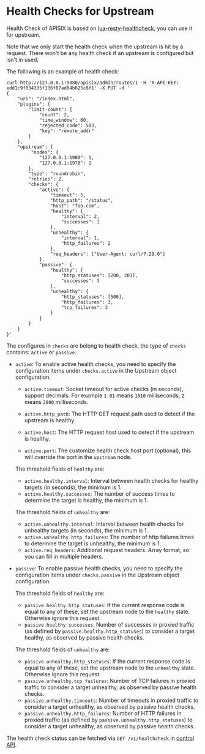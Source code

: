 <!--
#
# Licensed to the Apache Software Foundation (ASF) under one or more
# contributor license agreements.  See the NOTICE file distributed with
# this work for additional information regarding copyright ownership.
# The ASF licenses this file to You under the Apache License, Version 2.0
# (the "License"); you may not use this file except in compliance with
# the License.  You may obtain a copy of the License at
#
#     http://www.apache.org/licenses/LICENSE-2.0
#
# Unless required by applicable law or agreed to in writing, software
# distributed under the License is distributed on an "AS IS" BASIS,
# WITHOUT WARRANTIES OR CONDITIONS OF ANY KIND, either express or implied.
# See the License for the specific language governing permissions and
# limitations under the License.
#
-->

# Health Checks for Upstream

Health Check of APISIX is based on [lua-resty-healthcheck](https://github.com/Kong/lua-resty-healthcheck),
you can use it for upstream.

Note that we only start the health check when the upstream is hit by a request.
There won't be any health check if an upstream is configured but isn't in used.

The following is an example of health check:

```shell
curl http://127.0.0.1:9080/apisix/admin/routes/1 -H 'X-API-KEY: edd1c9f034335f136f87ad84b625c8f1' -X PUT -d '
{
    "uri": "/index.html",
    "plugins": {
        "limit-count": {
            "count": 2,
            "time_window": 60,
            "rejected_code": 503,
            "key": "remote_addr"
        }
    },
    "upstream": {
         "nodes": {
            "127.0.0.1:1980": 1,
            "127.0.0.1:1970": 1
        },
        "type": "roundrobin",
        "retries": 2,
        "checks": {
            "active": {
                "timeout": 5,
                "http_path": "/status",
                "host": "foo.com",
                "healthy": {
                    "interval": 2,
                    "successes": 1
                },
                "unhealthy": {
                    "interval": 1,
                    "http_failures": 2
                },
                "req_headers": ["User-Agent: curl/7.29.0"]
            },
            "passive": {
                "healthy": {
                    "http_statuses": [200, 201],
                    "successes": 3
                },
                "unhealthy": {
                    "http_statuses": [500],
                    "http_failures": 3,
                    "tcp_failures": 3
                }
            }
        }
    }
}'
```

The configures in `checks` are belong to health check, the type of `checks`
contains: `active` or `passive`.

* `active`: To enable active health checks, you need to specify the configuration items under `checks.active` in the Upstream object configuration.

  * `active.timeout`: Socket timeout for active checks (in seconds), support decimals. For example `1.01` means `1010` milliseconds, `2` means `2000` milliseconds.

  * `active.http_path`: The HTTP GET request path used to detect if the upstream is healthy.
  * `active.host`: The HTTP request host used to detect if the upstream is healthy.
  * `active.port`: The customize health check host port (optional), this will override the port in the `upstream` node.

  The threshold fields of `healthy` are:
  * `active.healthy.interval`: Interval between health checks for healthy targets (in seconds), the minimum is 1.
  * `active.healthy.successes`: The number of success times to determine the target is healthy, the minimum is 1.

  The threshold fields of  `unhealthy` are:
  * `active.unhealthy.interval`: Interval between health checks for unhealthy targets (in seconds), the minimum is 1.
  * `active.unhealthy.http_failures`: The number of http failures times to determine the target is unhealthy, the minimum is 1.
  * `active.req_headers`: Additional request headers. Array format, so you can fill in multiple headers.

* `passive`: To enable passive health checks, you need to specify the configuration items under `checks.passive` in the Upstream object configuration.

  The threshold fields of `healthy` are:
  * `passive.healthy.http_statuses`: If the current response code is equal to any of these, set the upstream node to the `healthy` state. Otherwise ignore this request.
  * `passive.healthy.successes`: Number of successes in proxied traffic (as defined by `passive.healthy.http_statuses`) to consider a target healthy, as observed by passive health checks.

  The threshold fields of `unhealthy` are:
  * `passive.unhealthy.http_statuses`: If the current response code is equal to any of these, set the upstream node to the `unhealthy` state. Otherwise ignore this request.
  * `passive.unhealthy.tcp_failures`: Number of TCP failures in proxied traffic to consider a target unhealthy, as observed by passive health checks.
  * `passive.unhealthy.timeouts`: Number of timeouts in proxied traffic to consider a target unhealthy, as observed by passive health checks.
  * `passive.unhealthy.http_failures`: Number of HTTP failures in proxied traffic (as defined by `passive.unhealthy.http_statuses`) to consider a target unhealthy, as observed by passive health checks.

The health check status can be fetched via `GET /v1/healthcheck` in [control API](./control-api.md).
